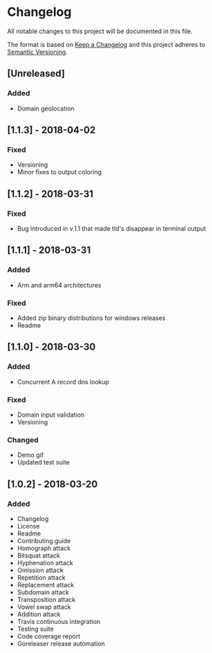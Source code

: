 # Changelog
All notable changes to this project will be documented in this file.

The format is based on [Keep a Changelog](http://keepachangelog.com/en/1.0.0/)
and this project adheres to [Semantic Versioning](http://semver.org/spec/v2.0.0.html).

## [Unreleased]
### Added
- Domain geolocation

## [1.1.3] - 2018-04-02
### Fixed
- Versioning
- Minor fixes to output coloring

## [1.1.2] - 2018-03-31
### Fixed
- Bug introduced in v.1.1 that made tld's disappear in terminal output

## [1.1.1] - 2018-03-31
### Added
- Arm and arm64 architectures

### Fixed
- Added zip binary distributions for windows releases
- Readme

## [1.1.0] - 2018-03-30
### Added
- Concurrent A record dns lookup

### Fixed
- Domain input validation
- Versioning

### Changed
- Demo gif
- Updated test suite

## [1.0.2] - 2018-03-20
### Added
- Changelog
- License
- Readme
- Contributing guide
- Homograph attack
- Bitsquat attack
- Hyphenation attack
- Omission attack
- Repetition attack
- Replacement attack
- Subdomain attack
- Transposition attack
- Vowel swap attack
- Addition attack
- Travis continuous integration
- Testing suite
- Code coverage report
- Goreleaser release automation

